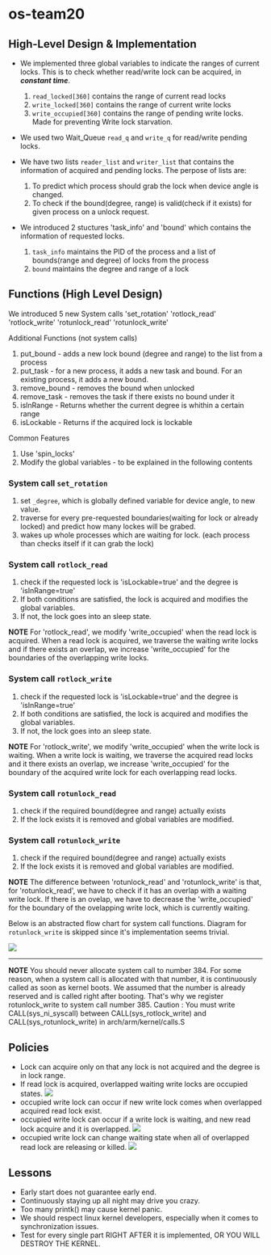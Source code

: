 # os-team20

## High-Level Design & Implementation
* We implemented three global variables to indicate the ranges of current locks. This is to check whether read/write lock can be acquired, in _**constant time**_.
  1. `read_locked[360]` contains the range of current read locks  
  2. `write_locked[360]` contains the range of current write locks
  3. `write_occupied[360]` contains the range of pending write locks. Made for preventing Write lock starvation. 

* We used two Wait_Queue `read_q` and `write_q` for read/write pending locks.

* We have two lists `reader_list` and `writer_list` that contains the information of acquired and pending locks. The perpose of lists are:
  1. To predict which process should grab the lock when device angle is changed.
  2. To check if the bound(degree, range) is valid(check if it exists) for given process on a unlock request.

* We introduced 2 stuctures 'task_info' and 'bound' which contains the information of requested locks.
  1. `task_info` maintains the PID of the process and a list of bounds(range and degree) of locks from the process
  2. `bound` maintains the degree and range of a lock

## Functions (High Level Design)
We introduced 5 new System calls 'set_rotation' 'rotlock_read' 'rotlock_write' 'rotunlock_read' 'rotunlock_write'

Additional Functions (not system calls)
1.  put_bound - adds a new lock bound (degree and range) to the list from a process
2.  put_task - for a new process, it adds a new task and bound. For an existing process, it adds a new bound. 
3.  remove_bound - removes the bound when unlocked
4.  remove_task - removes the task if there exists no bound under it
5.  isInRange - Returns whether the current degree is whithin a certain range
6.  isLockable - Returns if the acquired lock is lockable

Common Features
1.  Use 'spin_locks'
2.  Modify the global variables - to be explained in the following contents 

### System call `set_rotation`
1. set `_degree`, which is globally defined variable for device angle, to new value.
2. traverse for every pre-requested boundaries(waiting for lock or already locked) and predict how many lockes will be grabed.
3. wakes up whole processes which are waiting for lock. (each process than checks itself if it can grab the lock)

### System call `rotlock_read`
1.  check if the requested lock is 'isLockable=true' and the degree is 'isInRange=true'
2.  If both conditions are satisfied, the lock is acquired and modifies the global variables. 
3.  If not, the lock goes into an sleep state.

**NOTE** For 'rotlock_read', we modify 'write_occupied' when the read lock is acquired. When a read lock is acquired, we traverse the waiting write locks and if there exists an overlap, we increase 'write_occupied' for the boundaries of the overlapping write locks.

### System call `rotlock_write` 
1.  check if the requested lock is 'isLockable=true' and the degree is 'isInRange=true'
2.  If both conditions are satisfied, the lock is acquired and modifies the global variables. 
3.  If not, the lock goes into an sleep state.

**NOTE** For 'rotlock_write', we modify 'write_occupied' when the write lock is waiting. When a write lock is waiting, we traverse the acquired read locks and it there exists an overlap, we increase 'write_occupied' for the boundary of the acquired write lock for each overlapping read locks.

### System call `rotunlock_read`
1.  check if the required bound(degree and range) actually exists
2.  If the lock exists it is removed and global variables are modified. 

### System call `rotunlock_write`
1.  check if the required bound(degree and range) actually exists
2.  If the lock exists it is removed and global variables are modified. 

**NOTE** The difference between 'rotunlock_read' and 'rotunlock_write' is that, for 'rotunlock_read', we have to check if it has an overlap with a waiting write lock. If there is an ovelap, we have to decrease the 'write_occupied' for the boundary of the ovelapping write lock, which is currently waiting.

Below is an abstracted flow chart for system call functions. Diagram for `rotunlock_write` is skipped since it's implementation seems trivial.

![](https://github.com/swsnu/os-team20/blob/proj2/fig_4.PNG)

___

**NOTE** You should never allocate system call to number 384. For some reason, when a system call is allocated with that number, it is continuously called as soon as kernel boots. We assumed that the number is already reserved and is called right after booting. That's why we register rotunlock_write to system call number 385.
Caution : You must write CALL(sys_ni_syscall)	between CALL(sys_rotlock_write) and CALL(sys_rotunlock_write) in arch/arm/kernel/calls.S

## Policies
* Lock can acquire only on that any lock is not acquired and the degree is in lock range.
* If read lock is acquired, overlapped waiting write locks are occupied states.
![](https://github.com/swsnu/os-team20/blob/proj2/fig_1.PNG)
* occupied write lock can occur if new write lock comes when overlapped acquired read lock exist.
* occupied write lock can occur if a write lock is waiting, and new read lock acquire and it is overlapped.
![](https://github.com/swsnu/os-team20/blob/proj2/fig_2.PNG)
* occupied write lock can change waiting state when all of overlapped read lock are releasing or killed. 
![](https://github.com/swsnu/os-team20/blob/proj2/fig_3.PNG)


## Lessons 
* Early start does not guarantee early end.
* Continuously staying up all night may drive you crazy.
* Too many printk() may cause kernel panic.
* We should respect linux kernel developers, especially when it comes to synchronization issues.
* Test for every single part RIGHT AFTER it is implemented, OR YOU WILL DESTROY THE KERNEL.

